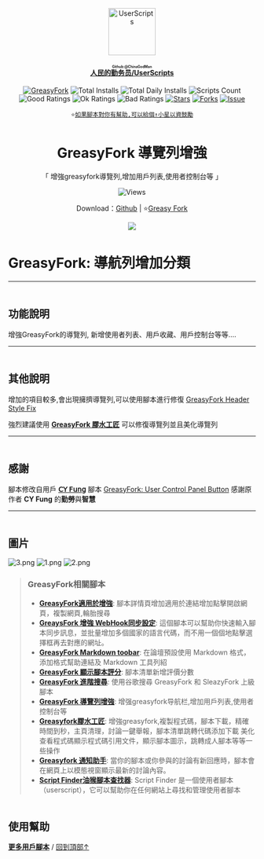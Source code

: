 <!--AUTO_SHIELDS_PLEASE_DONT_DELETE_IT-->
<center><div align="center"><a href="https://github.com/ChinaGodMan" target="_blank">
    <img height="96px" width="96px" src="https://avatars.githubusercontent.com/u/96548841?v=4" alt="UserScripts"></a>
<h4><a href="https://github.com/ChinaGodMan/UserScripts" target="_blank"><ruby>人民的勤务员/UserScripts<rt>Github:@ChinaGodMan</rt></ruby></a></h4>
<a href="https://greasyfork.org/users/1169082-%E4%BA%BA%E6%B0%91%E7%9A%84%E5%8B%A4%E5%8A%A1%E5%91%98?per_page=200" target="_blank"><img src="https://img.shields.io/static/v1?label=%20&message=GreasyFork&logo=greasyfork&logoColor=white&labelColor=%23670000&color=%23670000&style=for-the-badge" alt="GreasyFork"></a>
<img src="https://img.shields.io/badge/dynamic/json?&label=%E6%89%80%E6%9C%89%E8%85%B3%E6%9C%AC%E7%B8%BD%E5%AE%89%E8%A3%9D%E6%95%B8&query=$.totalInstalls&logo=greasyfork&logoColor=white&labelColor=%23670000&color=blue&style=for-the-badge&url=https://github.com/ChinaGodMan/UserScriptsHistory/raw/main/total_installs.json" alt="Total Installs">
<img src="https://img.shields.io/badge/dynamic/json?&label=%E4%BB%8A%E6%97%A5%E6%89%80%E6%9C%89%E8%85%B3%E6%9C%AC%E5%AE%89%E8%A3%9D%E6%95%B8&query=$.totalDailyInstalls&logo=greasyfork&logoColor=white&labelColor=%23670000&color=blue&style=for-the-badge&url=https://github.com/ChinaGodMan/UserScriptsHistory/raw/main/total_installs.json" alt="Total Daily Installs">
<img src="https://img.shields.io/badge/dynamic/json?&label=%E8%85%B3%E6%9C%AC%E6%95%B8%E9%87%8F&query=$.numScripts&logo=greasyfork&logoColor=white&labelColor=%23670000&color=%23670000&style=for-the-badge&url=https://github.com/ChinaGodMan/UserScriptsHistory/raw/main/total_installs.json" alt="Scripts Count"><br>
<img src="https://img.shields.io/badge/dynamic/json?&label=%E6%89%80%E6%9C%89%E5%A5%BD%E8%A9%95&query=$.totalGoodRatings&logo=greasyfork&logoColor=white&labelColor=%23670000&color=4CAF50&style=for-the-badge&url=https://github.com/ChinaGodMan/UserScriptsHistory/raw/main/total_installs.json" alt="Good Ratings">
<img src="https://img.shields.io/badge/dynamic/json?&label=%E6%89%80%E6%9C%89%E4%B8%80%E8%88%AC&query=$.totalOkRatings&logo=greasyfork&logoColor=white&labelColor=%23670000&color=FF9800&style=for-the-badge&url=https://github.com/ChinaGodMan/UserScriptsHistory/raw/main/total_installs.json" alt="Ok Ratings">
<img src="https://img.shields.io/badge/dynamic/json?label=%E6%89%80%E6%9C%89%E5%B7%AE%E8%A9%95&query=$.totalBadRatings&logo=greasyfork&logoColor=white&labelColor=%23670000&color=F44336&style=for-the-badge&url=https://github.com/ChinaGodMan/UserScriptsHistory/raw/main/total_installs.json" alt="Bad Ratings">
<a href="https://github.com/ChinaGodMan/UserScripts" target="_blank"><img src="https://img.shields.io/github/stars/ChinaGodMan/UserScripts?label=%E6%98%9F%E6%A8%99&logo=github&logoColor=white&labelColor=black&color=FF69B4&style=for-the-badge" alt="Stars"></a>
<a href="https://github.com/ChinaGodMan/UserScripts" target="_blank"><img src="https://img.shields.io/github/forks/ChinaGodMan/UserScripts?label=Fork&logo=github&logoColor=white&labelColor=black&color=grey&style=for-the-badge" alt="Forks"></a>
<a href="https://github.com/ChinaGodMan/UserScripts/issues" target="_blank"><img src="https://img.shields.io/github/issues/ChinaGodMan/UserScripts?label=issues&logo=github&logoColor=white&labelColor=black&style=for-the-badge" alt="Issue"></a>
<code><br>
⭐<a href="https://github.com/ChinaGodMan/UserScripts" target="_blank">如果腳本對你有幫助,可以給個↑小星以資鼓勵</a></code>
</div></center>
<img height=6px width="100%" src="https://media.chatgptautorefresh.com/images/separators/gradient-aqua.png?latest">
<!--AUTO_SHIELDS_PLEASE_DONT_DELETE_IT-END-->
<center><div align="center">
    <h1>GreasyFork 導覽列增強</h1>
    <p>「 增強greasyfork導覽列,增加用戶列表,使用者控制台等 」</p>
    <img src="https://views.whatilearened.today/views/github/501880/hmjz100.svg" alt="Views">
    <p>Download：<a href="https://github.com/ChinaGodMan/UserScripts/tree/main/Script details/greasyfork-user-control-panel-button">Github</a> | ⭐<a
            href="https://greasyfork.org/zh-CN/scripts/501880">Greasy
            Fork</a></p> 
    <img src="https://raw.gitmirror.com/ChinaGodMan/UserScriptsHistory/main/stats/501880.png?t=1">
</div></center>

<img height=6px width="100%" src="https://media.chatgptautorefresh.com/images/separators/gradient-aqua.png?latest">

# GreasyFork: 導航列增加分類

---

<img height=6px width="100%" src="https://media.chatgptautorefresh.com/images/separators/gradient-aqua.png?latest">

## 功能說明

增強GreasyFork的導覽列, 新增使用者列表、用戶收藏、用戶控制台等等....


---

<img height=6px width="100%" src="https://media.chatgptautorefresh.com/images/separators/gradient-aqua.png?latest">

## 其他說明

增加的項目較多,會出現擁擠導覽列,可以使用腳本進行修復 [GreasyFork Header Style Fix](https://greasyfork.org/scripts/473269)

強烈建議使用 **[GreasyFork 膠水工匠](https://greasyfork.org/zh-CN/scripts/497346)** 可以修復導覽列並且美化導覽列

---

<img height=6px width="100%" src="https://media.chatgptautorefresh.com/images/separators/gradient-aqua.png?latest">

## 感謝

腳本修改自用戶 **[𝖢𝖸 𝖥𝗎𝗇𝗀](https://greasyfork.org/zh-CN/users/371179)** 腳本 [ GreasyFork: User Control Panel Button](https://greasyfork.org/scripts/475796) 感謝原作者 **CY Fung** 的**勤勞**與**智慧**


---

<img height=6px width="100%" src="https://media.chatgptautorefresh.com/images/separators/gradient-aqua.png?latest">

## 圖片
![3.png](https://s2.loli.net/2024/08/05/woDtxEg5SGrTJ7h.png)
![1.png](https://s2.loli.net/2024/08/05/GtB2fbacqSOX1hz.png)
![2.png](https://s2.loli.net/2024/08/05/sDZqO8fgEk1GzWh.png)







<!--AUTO_ABOUT_PLEASE_DONT_DELETE_IT-->
> ### GreasyFork相關腳本
> - [**GreasyFork適用於增強**](https://greasyfork.org/scripts/497317): 腳本詳情頁增加適用於連結增加點擊開啟網頁，複製網頁,輪胎搜尋
> - [**GreaysFork 增強 WebHook同步設定**](https://greasyfork.org/scripts/506717): 這個腳本可以幫助你快速輸入腳本同步訊息，並批量增加多個國家的語言代碼，而不用一個個地點擊選擇框再去對應的網址。
> - [**GreasyFork Markdown toobar**](https://greasyfork.org/scripts/505164): 在論壇預設使用 Markdown 格式，添加格式幫助連結及 Markdown 工具列紹
> - [**GreasyFork 顯示腳本評分**](https://greasyfork.org/scripts/501119): 腳本清單新增評價分數
> - [**GreasyFork 進階搜尋**](https://greasyfork.org/scripts/505215): 使用谷歌搜尋 GreasyFork 和 SleazyFork 上級腳本 
> - [**GreasyFork 導覽列增強**](https://greasyfork.org/scripts/501880): 增强greasyfork导航栏,增加用戶列表,使用者控制台等
> - [**Greasyfork膠水工匠**](https://greasyfork.org/scripts/497346): 增強greasyfork,複製程式碼，腳本下載，精確時間到秒，主頁清理，討論一鍵舉報，腳本清單跳轉代碼添加下載 美化查看程式碼顯示程式碼引用文件，顯示腳本圖示，跳轉成人腳本等等一些操作
> - [**Greasyfork 通知助手**](https://greasyfork.org/scripts/506345): 當你的腳本或你參與的討論有新回應時，腳本會在網頁上以模態視窗顯示最新的討論內容。
> - [**Script Finder油猴腳本查找器**](https://greasyfork.org/scripts/498904): Script Finder 是一個使用者腳本（userscript），它可以幫助你在任何網站上尋找和管理使用者腳本

<!--AUTO_ABOUT_PLEASE_DONT_DELETE_IT-END-->
<!--AUTO_HELP_PLEASE_DONT_DELETE_IT-->

<img height=6px width="100%" src="https://media.chatgptautorefresh.com/images/separators/gradient-aqua.png?latest">

## 使用幫助
<p><a href="https://github.com/ChinaGodMan/UserScripts"><strong>更多用戶腳本</strong></a> /
<a href="#top">回到頂部↑</a></p>
<!--AUTO_HELP_PLEASE_DONT_DELETE_IT-END-->
